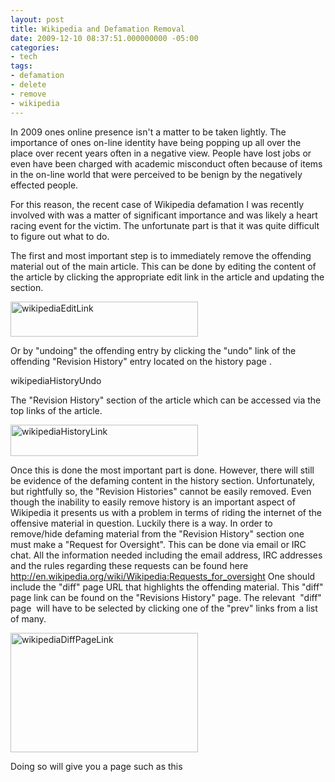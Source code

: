 ```yaml
---
layout: post
title: Wikipedia and Defamation Removal
date: 2009-12-10 08:37:51.000000000 -05:00
categories:
- tech
tags:
- defamation
- delete
- remove
- wikipedia
---
```

In 2009 ones online presence isn't a matter to be taken lightly. The importance of ones on-line identity have being popping up all over the place over recent years often in a negative view. People have lost jobs or even have been charged with academic misconduct often because of items in the on-line world that were perceived to be benign by the negatively effected people.


For this reason, the recent case of Wikipedia defamation I was recently involved with was a matter of significant importance and was likely a heart racing event for the victim. The unfortunate part is that it was quite difficult to figure out what to do.

The first and most important step is to immediately remove the offending material out of the main article. This can be done by editing the content of the article by clicking the appropriate edit link in the article and updating the section.



<img class="aligncenter size-medium wp-image-104" title="wikipediaEditLink" src="https://dl.dropboxusercontent.com/s/28ia3qmqija3ncu/wikipediaEditLink-300x56.png" alt="wikipediaEditLink" width="300" height="56" />

Or by "undoing" the offending entry by clicking the "undo" link of the offending "Revision History" entry located on the history page .

<img class="aligncenter size-medium wp-image-108" title="wikipediaHistoryUndo" src="https://dl.dropboxusercontent.com/s/f7fhyomj7w1q9un/wikipediaHistoryUndo-300x17.png" alt="wikipediaHistoryUndo" width="300" height="17" />

The "Revision History" section of the article which can be accessed via the top links of the article.

<img class="aligncenter size-medium wp-image-105" title="wikipediaHistoryLink" src="https://dl.dropboxusercontent.com/s/t8w9d0t7ocutrwr/wikipediaHistoryLink-300x50.png?dl=0" alt="wikipediaHistoryLink" width="300" height="50" />

Once this is done the most important part is done. However, there will still be evidence of the defaming content in the history section. Unfortunately, but rightfully so, the "Revision Histories" cannot be easily removed. Even though the inability to easily remove history is an important aspect of Wikipedia it presents us with a problem in terms of riding the internet of the offensive material in question. Luckily there is a way.
In order to remove/hide defaming material from the "Revision History" section one must make a "Request for Oversight". This can be done via email or IRC chat. All the information needed including the email address, IRC addresses and the rules regarding these requests can be found here <a title="http://en.wikipedia.org/wiki/Wikipedia:Requests_for_oversight" href="http://en.wikipedia.org/wiki/Wikipedia:Requests_for_oversight" target="_blank">http://en.wikipedia.org/wiki/Wikipedia:Requests_for_oversight</a>
One should include the "diff" page URL that highlights the offending material. This "diff" page link can be found on the "Revisions History" page. The relevant  "diff" page  will have to be selected by clicking one of the "prev" links from a list of many.

<img class="aligncenter size-medium wp-image-107" title="wikipediaDiffPageLink" src="https://dl.dropboxusercontent.com/s/rznc1soj55h5xc1/wikipediaDiffPageLink-300x191.png?dl=0" alt="wikipediaDiffPageLink" width="300" height="191" />

Doing so will give you a page such as this
